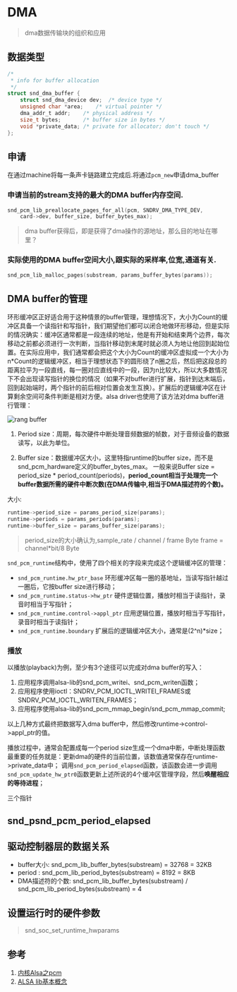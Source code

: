 # DMA

>dma数据传输块的组织和应用


## 数据类型

``` C
/*                                                                                         
 * info for buffer allocation                                                              
 */                                                                                        
struct snd_dma_buffer {                                                                    
    struct snd_dma_device dev;  /* device type */                                          
    unsigned char *area;    /* virtual pointer */                                          
    dma_addr_t addr;    /* physical address */                                             
    size_t bytes;       /* buffer size in bytes */                                         
    void *private_data; /* private for allocator; don't touch */                           
};                                                                                         
```

## 申请

在通过machine将每一条声卡链路建立完成后.将通过`pcm_new`申请dma_buffer

### 申请当前的stream支持的最大的DMA buffer内存空间.

``` C
snd_pcm_lib_preallocate_pages_for_all(pcm, SNDRV_DMA_TYPE_DEV,       
    card->dev, buffer_size, buffer_bytes_max);                       
```
>dma buffer获得后，即是获得了dma操作的源地址，那么目的地址在哪里？

### 实际使用的DMA buffer空间大小,跟实际的采样率,位宽,通道有关.

``` C
snd_pcm_lib_malloc_pages(substream, params_buffer_bytes(params));
```

## DMA buffer的管理

环形缓冲区正好适合用于这种情景的buffer管理，理想情况下，大小为Count的缓冲区具备一个读指针和写指针，我们期望他们都可以闭合地做环形移动，但是实际的情况确实：缓冲区通常都是一段连续的地址，他是有开始和结束两个边界，每次移动之前都必须进行一次判断，当指针移动到末尾时就必须人为地让他回到起始位置。在实际应用中，我们通常都会把这个大小为Count的缓冲区虚拟成一个大小为n*Count的逻辑缓冲区，相当于理想状态下的圆形绕了n圈之后，然后把这段总的距离拉平为一段直线，每一圈对应直线中的一段，因为n比较大，所以大多数情况下不会出现读写指针的换位的情况（如果不对buffer进行扩展，指针到达末端后，回到起始端时，两个指针的前后相对位置会发生互换）。扩展后的逻辑缓冲区在计算剩余空间可条件判断是相对方便。alsa driver也使用了该方法对dma buffer进行管理：

![rang buffer]()


1. Period size：周期，每次硬件中断处理音频数据的帧数，对于音频设备的数据读写，以此为单位。

2. Buffer size：数据缓冲区大小，这里特指runtime的buffer size，而不是snd_pcm_hardware定义的buffer_bytes_max。
一般来说Buffer size = period_size * period_count(periods)，**period_count相当于处理完一个buffer数据所需的硬件中断次数(在DMA传输中,相当于DMA描述符的个数)。**

大小:
``` C
runtime->period_size = params_period_size(params);    
runtime->periods = params_periods(params);            
runtime->buffer_size = params_buffer_size(params);
```

> period_size的大小确认为,sample_rate / channel / frame Byte
> frame = channel*bit/8 Byte

`snd_pcm_runtime`结构中，使用了四个相关的字段来完成这个逻辑缓冲区的管理：

* `snd_pcm_runtime.hw_ptr_base`  环形缓冲区每一圈的基地址，当读写指针越过一圈后，它按buffer size进行移动；
* `snd_pcm_runtime.status->hw_ptr`  硬件逻辑位置，播放时相当于读指针，录音时相当于写指针；
* `snd_pcm_runtime.control->appl_ptr`  应用逻辑位置，播放时相当于写指针，录音时相当于读指针；
* `snd_pcm_runtime.boundary`  扩展后的逻辑缓冲区大小，通常是(2^n)*size；







### 播放

以播放(playback)为例，至少有3个途径可以完成对dma buffer的写入：

1. 应用程序调用alsa-lib的snd_pcm_writei、snd_pcm_writen函数；
2. 应用程序使用ioctl：SNDRV_PCM_IOCTL_WRITEI_FRAMES或SNDRV_PCM_IOCTL_WRITEN_FRAMES；
3. 应用程序使用alsa-lib的snd_pcm_mmap_begin/snd_pcm_mmap_commit;

以上几种方式最终把数据写入dma buffer中，然后修改runtime->control->appl_ptr的值。

播放过程中，通常会配置成每一个period size生成一个dma中断，中断处理函数最重要的任务就是：更新dma的硬件的当前位置，该数值通常保存在runtime->private_data中；
调用`snd_pcm_period_elapsed`函数，该函数会进一步调用`snd_pcm_update_hw_ptr0`函数更新上述所说的4个缓冲区管理字段，然后**唤醒相应的等待进程**；


三个指针


## snd_psnd_pcm_period_elapsed




## 驱动控制器层的数据关系

* buffer大小: snd_pcm_lib_buffer_bytes(substream) = 32768 = 32KB
* period : snd_pcm_lib_period_bytes(substream) = 8192 = 8KB
* DMA描述符的个数: snd_pcm_lib_buffer_bytes(substream) / snd_pcm_lib_period_bytes(substream) = 4

## 设置运行时的硬件参数

>snd_soc_set_runtime_hwparams


## 参考

1. [内核Alsa之pcm](http://kuafu80.blog.163.com/blog/static/12264718020148511458729/)
2. [ALSA lib基本概念](http://www.cnblogs.com/fellow1988/p/6195233.html)
